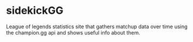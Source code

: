 # sidekickGG
League of legends statistics site that gathers matchup data over time using the champion.gg api and shows useful info about them.
